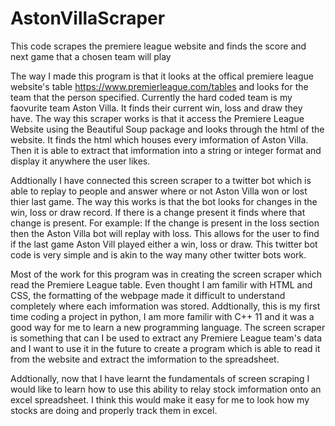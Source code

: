 # AstonVillaScraper
This code scrapes the premiere league website and finds the score and next game that a chosen team will play

The way I made this program is that it looks at the offical premiere league website's table https://www.premierleague.com/tables 
and  looks for the team that the person specified. Currently the hard coded team is my faovurite team Aston Villa. It finds their current win, loss and draw they have. The way this scraper works is that it access the Premiere League Website using the Beautiful Soup package and looks through the html of the website. It finds the 
html which houses every imformation of Aston Villa. Then it is able to extract that imformation into a string or integer format and display it anywhere the user likes.

Addtionally I have connected this screen scraper to a twitter bot which is able to replay to people and answer where or not Aston Villa won or lost thier last game.
The way this works is that the bot looks for changes in the win, loss or draw record. If there is a change present it finds where that change is present. For example: If the change is present in the loss section then the Aston Villa bot will replay with loss. This allows for the user to find if the last game Aston Vill played either a win, loss or draw. This twitter bot code is very simple and is akin to the way many other twitter bots work.

Most of the work for this program was in creating the screen scraper which read the Premiere League table. Even thought I am familir with HTML and CSS, the formatting of the webpage made it difficult to understand completely where each imformation was stored. Addtionally, this is my first time coding a project in python, I am more familir with C++ 11 and it was a good way for me to learn a new programming language. The screen scraper is something that can I be used to extract any Premiere League team's data and I want to use it in the future to create a program which is able to read it  from the website and extract the imformation to the spreadsheet.

Addtionally, now that I have learnt the fundamentals of screen scraping I would like to learn how to use this ability to relay stock imformation onto an excel spreadsheet. I think this would make it easy for me to look how my stocks are doing and properly track them in excel. 
